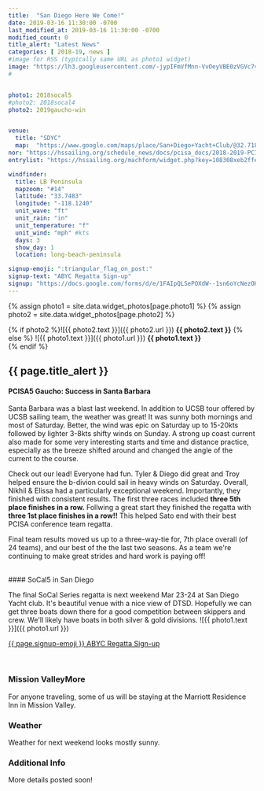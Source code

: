 ```yaml
---
title:  "San Diego Here We Come!"
date: 2019-03-16 11:30:00 -0700
last_modified_at: 2019-03-16 11:30:00 -0700
modified_count: 0
title_alert: "Latest News"
categories: [ 2018-19, news ]
#image for RSS (typically same URL as photo1 widget)
image: "https://lh3.googleusercontent.com/-jypIFmVfMnn-VvOeyVBE0zVGVc7vk6qcdbTPdg0B0PdUkm4yAqagaLPcNbn99MlZcCBaR_TQ6jK6xnDeYnnZK_KNDKUFiRBIjpzQeB4oPQvB3ajmXNO9BfAXi2xS52jCbCQmIgGwys7MFpJEMEDytPRjbjwnqeloR9epF-lrq1Puzx2n_C8_ZyjVje7StVV6JgblEfMyf_TPrKSW9uBO7w1d5XG8ShxE3RDKACN0Maj8h5kvHRvbxVcnifoGBacThwJ-urptkIE_HDWKWsvX8DESxiPi8S2_rKfhH-Sny3DzYhK3ZMNxEw34ehG6i3hjrZ8SHbwxMhup1bv8cihbJBBOrbmHrHnrmnsPc1zpNIgEAgdVNZXJxr183tfeQFpf0KgvW5U_qyiZGCh1MuZmSdykhACzwCZizjmfaOz3hXfXWCeBmcuUs9EY14CecX4ppUKh5IT4jlYg-fOr1-QkVbUpxES0PBHbXSvvAJivrNPdLki7nzSAFF7JAdrlopjAk1TRMb4OurGswBZAf2EjbhJKHxkDXPz-Z5d88Sb59gZCHfhZrlfxk1udykkMNZ-m2BIjiojw54UmGv3q4ufJraByMz6WUCZTl5KwnlblBle9DaHG0zcW2QufQTUjqJvb96PnCceN658yFjIeLcU0CFvfMHDv-O00Xx9ieAPSWM7J2r801K3DAQsx45uBInrCwB2Xu1tSuosAtqhwwBr1F_c3w=w1695-h954-no"
#


photo1: 2018socal5
#photo2: 2018socal4
photo2: 2019gaucho-win


venue:  
  title: "SDYC"
  map:  "https://www.google.com/maps/place/San+Diego+Yacht+Club/@32.7188308,-117.2383353,15z/data=!4m5!3m4!1s0x80deab9883524577:0xb32271e0380bbf75!8m2!3d32.7188262!4d-117.2295806"
nor: "https://hssailing.org/schedule_news/docs/pcisa_docs/2018-2019-PCISA-SoCal-NOR.pdf"
entrylist: "https://hssailing.org/machform/widget.php?key=108308xeb2ffe3c5d"

windfinder:
  title: LB Peninsula
  mapzoom: "#14"
  latitude: "33.7483"
  longitude: "-118.1240"
  unit_wave: "ft"
  unit_rain: "in"
  unit_temperature: "f"
  unit_wind: "mph" #kts
  days: 3
  show_day: 1
  location: long-beach-peninsula

signup-emoji: ":triangular_flag_on_post:"
signup-text: "ABYC Regatta Sign-up"
signup: "https://docs.google.com/forms/d/e/1FAIpQLSePOXdW--1sn6oYcNezOHPHldTjDzAE-2wFDntbsxmvjt3scw/viewform"
---
```

{% assign photo1 = site.data.widget_photos[page.photo1] %}
{% assign photo2 = site.data.widget_photos[page.photo2] %}

{% if photo2 %}![{{ photo2.text }}]({{ photo2.url }})
**{{ photo2.text }}**
{% else %}
![{{ photo1.text }}]({{ photo1.url }})
**{{ photo1.text }}**  
{% endif %}

<div class="alert alert-info" markdown="1">

## {{ page.title_alert }}

#### PCISA5 Gaucho: Success in Santa Barbara  

Santa Barbara was a blast last weekend. In addition to UCSB tour offered by UCSB sailing team, the weather was great! It was sunny both mornings and most of Saturday. Better, the wind was epic on Saturday up to 15-20kts followed by lighter 3-8kts shifty winds on Sunday. A strong up coast current also made for some very interesting starts and time and distance practice, especially as the breeze shifted around and changed the angle of the current to the course.

Check out our lead! <!--more--> Everyone had fun. Tyler & Diego did great and Troy helped ensure the b-divion could sail in heavy winds on Saturday. Overall, Nikhil & Elissa had a particularly exceptional weekend. Importantly, they finished with consistent results. The first three races included **three 5th place finishes in a row.**  Follwing a great start they finished the regatta with **three 1st place finishes in a row!!** This helped Sato end with their best PCISA conference team regatta.

Final team results moved us up to a three-way-tie for, 7th place overall (of 24 teams), and our best of the the last two seasons. As a team we're continuing to make great strides and hard work is paying off!

<br>  
#### SoCal5 in San Diego


The final SoCal Series regatta is next weekend Mar 23-24 at San Diego Yacht club. It's beautiful venue with a nice view of DTSD. Hopefully we can get three boats down there for a good competition between skippers and crew. We'll likely have boats in both silver & gold divisions.
![{{ photo1.text }}]({{ photo1.url }})

<a href="https://docs.google.com/forms/d/e/1FAIpQLSePOXdW--1sn6oYcNezOHPHldTjDzAE-2wFDntbsxmvjt3scw/viewform" class="btn btn-default btn-sm" role="button" target="_blank" markdown="0">{{ page.signup-emoji }} ABYC Regatta Sign-up</a>

<br>

</div>


### Mission ValleyMore

For anyone traveling, some of us will be staying at the Marriott Residence Inn in Mission Valley.


### Weather

Weather for next weekend looks mostly sunny.

### Additional Info

More details posted soon!
